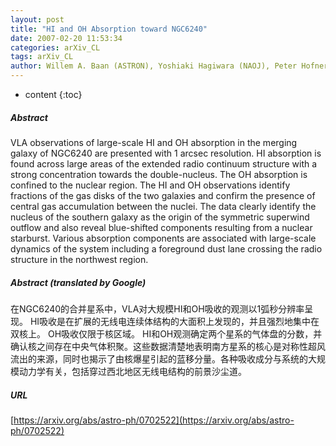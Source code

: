 ```yaml
---
layout: post
title: "HI and OH Absorption toward NGC6240"
date: 2007-02-20 11:53:34
categories: arXiv_CL
tags: arXiv_CL
author: Willem A. Baan (ASTRON), Yoshiaki Hagiwara (NAOJ), Peter Hofner (NMT)
---
```


* content
{:toc}

##### Abstract
VLA observations of large-scale HI and OH absorption in the merging galaxy of NGC6240 are presented with 1 arcsec resolution. HI absorption is found across large areas of the extended radio continuum structure with a strong concentration towards the double-nucleus. The OH absorption is confined to the nuclear region. The HI and OH observations identify fractions of the gas disks of the two galaxies and confirm the presence of central gas accumulation between the nuclei. The data clearly identify the nucleus of the southern galaxy as the origin of the symmetric superwind outflow and also reveal blue-shifted components resulting from a nuclear starburst. Various absorption components are associated with large-scale dynamics of the system including a foreground dust lane crossing the radio structure in the northwest region.

##### Abstract (translated by Google)
在NGC6240的合并星系中，VLA对大规模HI和OH吸收的观测以1弧秒分辨率呈现。 HI吸收是在扩展的无线电连续体结构的大面积上发现的，并且强烈地集中在双核上。 OH吸收仅限于核区域。 HI和OH观测确定两个星系的气体盘的分数，并确认核之间存在中央气体积聚。这些数据清楚地表明南方星系的核心是对称性超风流出的来源，同时也揭示了由核爆星引起的蓝移分量。各种吸收成分与系统的大规模动力学有关，包括穿过西北地区无线电结构的前景沙尘道。

##### URL
[https://arxiv.org/abs/astro-ph/0702522](https://arxiv.org/abs/astro-ph/0702522)

